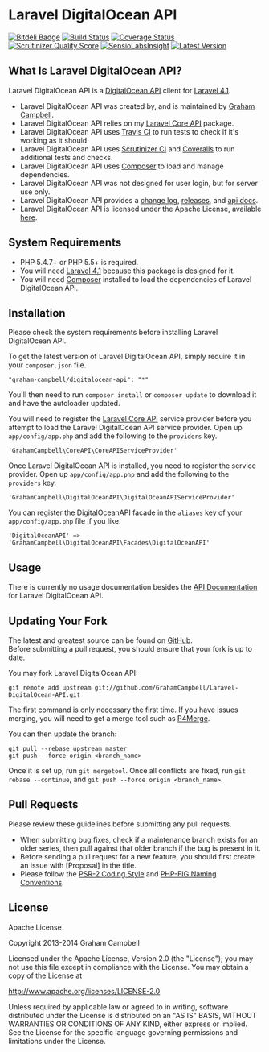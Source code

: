 Laravel DigitalOcean API
========================


[![Bitdeli Badge](https://d2weczhvl823v0.cloudfront.net/GrahamCampbell/Laravel-DigitalOcean-API/trend.png)](https://bitdeli.com/free "Bitdeli Badge")
[![Build Status](https://travis-ci.org/GrahamCampbell/Laravel-DigitalOcean-API.png)](https://travis-ci.org/GrahamCampbell/Laravel-DigitalOcean-API)
[![Coverage Status](https://coveralls.io/repos/GrahamCampbell/Laravel-DigitalOcean-API/badge.png)](https://coveralls.io/r/GrahamCampbell/Laravel-DigitalOcean-API)
[![Scrutinizer Quality Score](https://scrutinizer-ci.com/g/GrahamCampbell/Laravel-DigitalOcean-API/badges/quality-score.png?s=b9089823ad760c37162693975409ce4415758b23)](https://scrutinizer-ci.com/g/GrahamCampbell/Laravel-DigitalOcean-API)
[![SensioLabsInsight](https://insight.sensiolabs.com/projects/0bc4b714-aa5e-4404-915e-9c8aab73c44b/mini.png)](https://insight.sensiolabs.com/projects/0bc4b714-aa5e-4404-915e-9c8aab73c44b)
[![Latest Version](https://poser.pugx.org/graham-campbell/digitalocean-api/v/stable.png)](https://packagist.org/packages/graham-campbell/digitalocean-api)


## What Is Laravel DigitalOcean API?

Laravel DigitalOcean API is a [DigitalOcean API](https://api.digitalocean.com) client for [Laravel 4.1](http://laravel.com).  

* Laravel DigitalOcean API was created by, and is maintained by [Graham Campbell](https://github.com/GrahamCampbell).  
* Laravel DigitalOcean API relies on my [Laravel Core API](https://github.com/GrahamCampbell/Laravel-Core-API) package.  
* Laravel DigitalOcean API uses [Travis CI](https://travis-ci.org/GrahamCampbell/Laravel-DigitalOcean-API) to run tests to check if it's working as it should.  
* Laravel DigitalOcean API uses [Scrutinizer CI](https://scrutinizer-ci.com/g/GrahamCampbell/Laravel-DigitalOcean-API) and [Coveralls](https://coveralls.io/r/GrahamCampbell/Laravel-DigitalOcean-API) to run additional tests and checks.  
* Laravel DigitalOcean API uses [Composer](https://getcomposer.org) to load and manage dependencies.  
* Laravel DigitalOcean API was not designed for user login, but for server use only.  
* Laravel DigitalOcean API provides a [change log](https://github.com/GrahamCampbell/Laravel-DigitalOcean-API/blob/master/CHANGELOG.md), [releases](https://github.com/GrahamCampbell/Laravel-DigitalOcean-API/releases), and [api docs](http://grahamcampbell.github.io/Laravel-DigitalOcean-API).  
* Laravel DigitalOcean API is licensed under the Apache License, available [here](https://github.com/GrahamCampbell/Laravel-DigitalOcean-API/blob/master/LICENSE.md).  


## System Requirements

* PHP 5.4.7+ or PHP 5.5+ is required.  
* You will need [Laravel 4.1](http://laravel.com) because this package is designed for it.  
* You will need [Composer](https://getcomposer.org) installed to load the dependencies of Laravel DigitalOcean API.  


## Installation

Please check the system requirements before installing Laravel DigitalOcean API.  

To get the latest version of Laravel DigitalOcean API, simply require it in your `composer.json` file.  

`"graham-campbell/digitalocean-api": "*"`  

You'll then need to run `composer install` or `composer update` to download it and have the autoloader updated.  

You will need to register the [Laravel Core API](https://github.com/GrahamCampbell/Laravel-Core-API) service provider before you attempt to load the Laravel DigitalOcean API service provider. Open up `app/config/app.php` and add the following to the `providers` key.  

`'GrahamCampbell\CoreAPI\CoreAPIServiceProvider'`  

Once Laravel DigitalOcean API is installed, you need to register the service provider. Open up `app/config/app.php` and add the following to the `providers` key.  

`'GrahamCampbell\DigitalOceanAPI\DigitalOceanAPIServiceProvider'`  

You can register the DigitalOceanAPI facade in the `aliases` key of your `app/config/app.php` file if you like.  

`'DigitalOceanAPI' => 'GrahamCampbell\DigitalOceanAPI\Facades\DigitalOceanAPI'`  


## Usage

There is currently no usage documentation besides the [API Documentation](http://grahamcampbell.github.io/Laravel-DigitalOcean-API
) for Laravel DigitalOcean API.  


## Updating Your Fork

The latest and greatest source can be found on [GitHub](https://github.com/GrahamCampbell/Laravel-DigitalOcean-API).  
Before submitting a pull request, you should ensure that your fork is up to date.  

You may fork Laravel DigitalOcean API:  

    git remote add upstream git://github.com/GrahamCampbell/Laravel-DigitalOcean-API.git

The first command is only necessary the first time. If you have issues merging, you will need to get a merge tool such as [P4Merge](http://perforce.com/product/components/perforce_visual_merge_and_diff_tools).  

You can then update the branch:  

    git pull --rebase upstream master
    git push --force origin <branch_name>

Once it is set up, run `git mergetool`. Once all conflicts are fixed, run `git rebase --continue`, and `git push --force origin <branch_name>`.  


## Pull Requests

Please review these guidelines before submitting any pull requests.  

* When submitting bug fixes, check if a maintenance branch exists for an older series, then pull against that older branch if the bug is present in it.  
* Before sending a pull request for a new feature, you should first create an issue with [Proposal] in the title.  
* Please follow the [PSR-2 Coding Style](https://github.com/php-fig/fig-standards/blob/master/accepted/PSR-2-coding-style-guide.md) and [PHP-FIG Naming Conventions](https://github.com/php-fig/fig-standards/blob/master/bylaws/002-psr-naming-conventions.md).  


## License

Apache License  

Copyright 2013-2014 Graham Campbell  

Licensed under the Apache License, Version 2.0 (the "License");
you may not use this file except in compliance with the License.
You may obtain a copy of the License at  

 http://www.apache.org/licenses/LICENSE-2.0  

Unless required by applicable law or agreed to in writing, software
distributed under the License is distributed on an "AS IS" BASIS,
WITHOUT WARRANTIES OR CONDITIONS OF ANY KIND, either express or implied.
See the License for the specific language governing permissions and
limitations under the License.  
